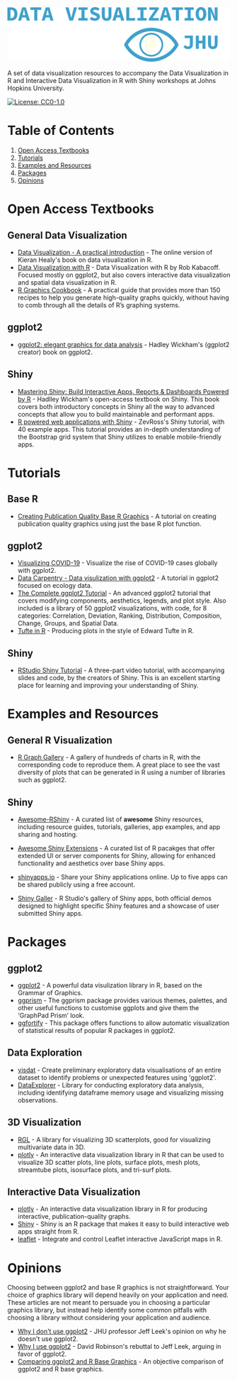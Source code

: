 ![Data Vis Logo](https://raw.githubusercontent.com/jhu-data-services/data-visualization-resources/main/images/datavislogo.png)

A set of data visualization resources to accompany the Data Visualization in R and Interactive Data Visualization in R with Shiny workshops at Johns Hopkins University.

[![License: CC0-1.0](https://licensebuttons.net/l/zero/1.0/80x15.png)](http://creativecommons.org/publicdomain/zero/1.0/)

# Table of Contents

1. [Open Access Textbooks](#r-books)
2. [Tutorials](#r-tutorials)
3. [Examples and Resources](#r-examples)
4. [Packages](#r-packages)
5. [Opinions](#r-opinion)

<a name="r-books"/>

# Open Access Textbooks

## General Data Visualization
- [Data Visualization - A practical introduction](https://socviz.co/) - The online version of Kieran Healy's book on data visualization in R.
- [Data Visualization with R](https://rkabacoff.github.io/datavis/) - Data Visualization with R by Rob Kabacoff. Focused mostly on ggplot2, but also covers interactive data visualization and spatial data visualization in R.
- [R Graphics Cookbook](https://r-graphics.org/) - A practical guide that provides more than 150 recipes to help you generate high-quality graphs quickly, without having to comb through all the details of R’s graphing systems. 

## ggplot2
- [ggplot2: elegant graphics for data analysis](https://ggplot2-book.org/) - Hadley Wickham's (ggplot2 creator) book on ggplot2. 

## Shiny
- [Mastering Shiny: Build Interactive Apps, Reports & Dashboards Powered by R](https://mastering-shiny.org/) - Hadlley Wickham's open-access textbook on Shiny. This book covers both introductory concepts in Shiny all the way to advanced concepts that allow you to build maintainable and performant apps. 
- [R powered web applications with Shiny](http://zevross.com/blog/2016/04/19/r-powered-web-applications-with-shiny-a-tutorial-and-cheat-sheet-with-40-example-apps/) - ZevRoss's Shiny tutorial, with 40 example apps. This tutorial provides an in-depth understanding of the Bootstrap grid system that Shiny utilizes to enable mobile-friendly apps. 

<a name="r-tutorials"/>

# Tutorials

## Base R
- [Creating Publication Quality Base R Graphics](https://www.jumpingrivers.com/blog/styling-base-r-graphics/) - A tutorial on creating publication quality graphics using just the base R plot function.

## ggplot2 
- [Visualizing COVID-19](https://www.datacamp.com/projects/870) - Visualize the rise of COVID-19 cases globally with ggplot2.
- [Data Carpentry - Data visulization with ggplot2](https://datacarpentry.org/R-ecology-lesson/04-visualization-ggplot2.html) - A tutorial in ggplot2 focused on ecology data.
- [The Complete ggplot2 Tutorial](http://r-statistics.co/Complete-Ggplot2-Tutorial-Part1-With-R-Code.html) - An advanced ggplot2 tutorial that covers modifying components, aesthetics, legends, and plot style. Also included is a library of 50 ggplot2 visualizations, with code, for 8 categories: Correlation, Deviation, Ranking, Distribution, Composition, Change, Groups, and Spatial Data.
- [Tufte in R](http://motioninsocial.com/tufte/) - Producing plots in the style of Edward Tufte in R. 

## Shiny
- [RStudio Shiny Tutorial](https://shiny.rstudio.com/tutorial/) - A three-part video tutorial, with accompanying slides and code, by the creators of Shiny. This is an excellent starting place for learning and improving your understanding of Shiny.

<a name="r-examples"/>

# Examples and Resources

## General R Visualization
- [R Graph Gallery](https://www.r-graph-gallery.com/index.html) - A gallery of hundreds of charts in R, with the corresponding code to reproduce them. A great place to see the vast diversity of plots that can be generated in R using a number of libraries such as ggplot2.

## Shiny 

- [Awesome-RShiny](https://github.com/grabear/awesome-rshiny) - A curated list of **awesome** Shiny resources, including resource guides, tutorials, galleries, app examples, and app sharing and hosting. 

- [Awesome Shiny Extensions](https://github.com/nanxstats/awesome-shiny-extensions) - A curated list of R pacakges that offer extended UI or server components for Shiny, allowing for enhanced functionality and aesthetics over base Shiny apps.

- [shinyapps.io](https://www.shinyapps.io/) - Share your Shiny applications online. Up to five apps can be shared publicly using a free account.

- [Shiny Galler](https://shiny.rstudio.com/gallery/) - R Studio's gallery of Shiny apps, both official demos designed to highlight specific Shiny features and a showcase of user submitted Shiny apps.

<a name="r-packages"/>

# Packages

## ggplot2
- [ggplot2](https://ggplot2.tidyverse.org/) - A powerful data visulization library in R, based on the Grammar of Graphics.
- [ggprism](https://github.com/csdaw/ggprism) - The ggprism package provides various themes, palettes, and other useful functions to customise ggplots and give them the ‘GraphPad Prism’ look.
- [ggfortify](https://github.com/sinhrks/ggfortify) - This package offers functions to allow automatic visualization of statistical results of popular R packages in ggplot2.

## Data Exploration
- [visdat](https://github.com/ropensci/visdat) - Create preliminary exploratory data visualisations of an entire dataset to identify problems or unexpected features using 'ggplot2'.
- [DataExplorer](https://boxuancui.github.io/DataExplorer/) - Library for conducting exploratory data analysis, including identifying dataframe memory usage and visualizing missing observations.

## 3D Visualization
- [RGL](https://cran.r-project.org/web/packages/rgl/index.html) - A library for visualizing 3D scatterplots, good for visualizing multivariate data in 3D.
- [plotly](https://plotly.com/r/3d-charts/) - An interactive data visualization library in R that can be used to visualize 3D scatter plots, line plots, surface plots, mesh plots, streamtube plots, isosurface plots, and tri-surf plots.

## Interactive Data Visualization
- [plotly](https://plotly.com/r/3d-charts/) - An interactive data visualization library in R for producing interactive, publication-quality graphs.
- [Shiny](https://shiny.rstudio.com/) - Shiny is an R package that makes it easy to build interactive web apps straight from R. 
- [leaflet](https://rstudio.github.io/leaflet/) - Integrate and control Leaflet interactive JavaScript maps in R.

<a name="r-opinion"/>

# Opinions 

Choosing between ggplot2 and base R graphics is not straightforward. Your choice of graphics library will depend heavily on your application and need. These articles are not meant to persuade you in choosing a particular graphics library, but instead help identify some common pitfalls with choosing a library without considering your application and audience. 

- [Why I don't use ggplot2](https://simplystatistics.org/2016/02/11/why-i-dont-use-ggplot2/) - JHU professor Jeff Leek's opinion on why he doesn't use ggplot2. 
- [Why I use ggplot2](http://varianceexplained.org/r/why-I-use-ggplot2/) - David Robinson's rebuttal to Jeff Leek, arguing in favor of ggplot2.
- [Comparing ggplot2 and R Base Graphics](https://flowingdata.com/2016/03/22/comparing-ggplot2-and-r-base-graphics/) - An objective comparison of ggplot2 and R base graphics.


